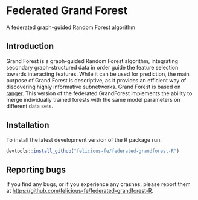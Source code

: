 Federated Grand Forest
============

A federated graph-guided Random Forest algorithm

## Introduction

Grand Forest is a graph-guided Random Forest algorithm, integrating secondary graph-structured data in order guide the feature selection towards interacting features. While it can be used for prediction, the main purpose of Grand Forest is descriptive, as it provides an efficient way of discovering highly informative subnetworks. Grand Forest is based on [ranger](https://github.com/imbs-hl/ranger). This version of the federated GrandForest implements the ability to merge individually trained forests with the same model parameters on different data sets.

## Installation

To install the latest development version of the R package run:

```R
devtools::install_github("felicious-fe/federated-grandforest-R")
```

## Reporting bugs

If you find any bugs, or if you experience any crashes, please report them at <https://github.com/felicious-fe/federated-grandforest-R>.
